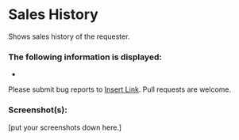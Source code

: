 # Sales History

Shows sales history of the requester.

### The following information is displayed:

* 

Please submit bug reports to [Insert Link](). Pull requests are welcome.

### Screenshot(s):
[put your screenshots down here.]
